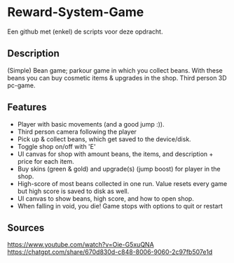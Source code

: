 # Reward-System-Game
Een github met (enkel) de scripts voor deze opdracht.

## Description
(Simple) Bean game; parkour game in which you collect beans. With these beans you can buy cosmetic items & upgrades in the shop.
Third person 3D pc-game.

## Features
- Player with basic movements (and a good jump :)). 
- Third person camera following the player
- Pick up & collect beans, which get saved to the device/disk.
- Toggle shop on/off with 'E'
- UI canvas for shop with amount beans, the items, and description + price for each item.
- Buy skins (green & gold) and upgrade(s) (jump boost) for player in the shop.
- High-score of most beans collected in one run. Value resets every game but high score is saved to disk as well.
- UI canvas to show beans, high score, and how to open shop.
- When falling in void, you die! Game stops with options to quit or restart

## Sources
https://www.youtube.com/watch?v=Oie-G5xuQNA
https://chatgpt.com/share/670d830d-c848-8006-9060-2c97fb507e1d
